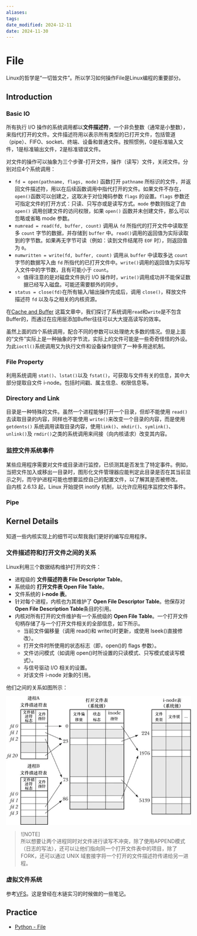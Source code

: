 ```yaml
---
aliases: 
tags: 
date_modified: 2024-12-11
date: 2024-11-30
---
```


# File

Linux的哲学是“一切皆文件”。所以学习如何操作File是Linux编程的重要部分。

## Introduction

### Basic IO

所有执行 I/O 操作的系统调用都以**文件描述符**，一个非负整数（通常是小整数），来指代打开的文件。文件描述符用以表示所有类型的已打开文件，包括管道（pipe）、FIFO、socket、终端、设备和普通文件。按照惯例，0是标准输入文件，1是标准输出文件，2是标准错误文件。

对文件的操作可以抽象为三个步骤-打开文件，操作（读写）文件，关闭文件。分别对应4个系统调用：

- `fd = open(pathname, flags, mode)` 函数打开 `pathname` 所标识的文件，并返回文件描述符，用以在后续函数调用中指代打开的文件。如果文件不存在，`open()`函数可以创建之，这取决于对位掩码参数 `flags` 的设置。`flags` 参数还可指定文件的打开方式：只读、只写亦或是读写方式。`mode` 参数则指定了由 `open()` 调用创建文件的访问权限，如果 `open()` 函数并未创建文件，那么可以忽略或省略 mode 参数。
- `numread = read(fd, buffer, count)` 调用从 `fd` 所指代的打开文件中读取至多 `count` 字节的数据，并存储到 `buffer` 中。`read()`调用的返回值为实际读取到的字节数。如果再无字节可读（例如：读到文件结尾符 `EOF` 时），则返回值为 `0`。
- `numwritten = write(fd, buffer, count)` 调用从 `buffer` 中读取多达 `count` 字节的数据写入由 `fd` 所指代的已打开文件中。`write()`调用的返回值为实际写入文件中的字节数，且有可能小于 `count`。
    - 值得注意的是对磁盘文件执行 I/O 操作时，`write()`调用成功并不能保证数据已经写入磁盘。可能还需要额外的同步。
- `status = close(fd)`在所有输入/输出操作完成后，调用 `close()`，释放文件描述符 `fd` 以及与之相关的内核资源。

在[Cache and Buffer](../Optimize/Cache%20and%20Buffer.md) 这篇文章中，我们探讨了系统调用`read`和`write`是不包含Buffer的，而通过在应用层添加Buffer往往可以大大提高读写的效率。

虽然上面的四个系统调用，配合不同的参数可以处理绝大多数的情况。但是上面的“文件”实际上是一种抽象的字节流，实际上的文件可能是一些奇奇怪怪的外设。为此`ioctl()`系统调用又为执行文件和设备操作提供了一种多用途机制。

### File Property

利用系统调用 `stat()`、`lstat()`以及 `fstat()`，可获取与文件有关的信息，其中大部分提取自文件 i-node。包括时间戳、属主信息、权限信息等。

### Directory and Link

目录是一种特殊的文件。虽然一个进程能够打开一个目录，但却不能使用 `read()` 去读取目录的内容，同样也不能使用 `write()`来改变一个目录的内容，而是使用`getdents()` 系统调用读取目录内容，使用`link()`、`mkdir()`、`symlink()`、`unlink()`及 `rmdir()`之类的系统调用来间接（向内核请求）改变其内容。

### 监控文件系统事件

某些应用程序需要对文件或目录进行监控，已侦测其是否发生了特定事件。例如，当把文件加入或移出一目录时，图形化文件管理器应能判定此目录是否在其当前显示之列，而守护进程可能也想要监控自己的配置文件，以了解其是否被修改。  
自内核 2.6.13 起，Linux 开始提供 inotify 机制，以允许应用程序监控文件事件。

### Pipe

## Kernel Details

知道一些内核实现上的细节可以帮我我们更好的编写应用程序。

### 文件描述符和打开文件之间的关系

Linux利用三个数据结构维护打开的文件：

- 进程级的 **文件描述符表 File Descriptor Table**。
- 系统级的 **打开文件表 Open File Table**。
- 文件系统的 **i-node 表**。
- 针对每个进程，内核也为其维护了 **Open File Descriptor Table**。他保存对**Open File Description Table**条目的引用。
- 内核对所有打开的文件维护有一个系统级的 **Open File Table**。一个打开文件句柄存储了与一个打开文件相关的全部信息，如下所示。
    - 当前文件偏移量（调用 read()和 write()时更新，或使用 lseek()直接修改）。
    - 打开文件时所使用的状态标志（即，open()的 flags 参数）。
    - 文件访问模式（如调用 open()时所设置的只读模式、只写模式或读写模式）。
    - 与信号驱动 I/O 相关的设置。
    - 对该文件 i-node 对象的引用。

他们之间的关系如图所示：

![文件描述符表 打开文件表 i-node表](../../static/Pasted%20image%2020241001234625.png)

> ![NOTE]  
> 所以想要让两个进程同时对文件进行读写不冲突，除了使用APPEND模式（日志的写法），还可以让他们指向同一个打开文件表中的项目，除了FORK，还可以通过 UNIX 域套接字将一个打开的文件描述符传递给另一进程。

### 虚拟文件系统

参考[VFS](../../基础知识/操作系统/VFS.md)。这是曾经在木链实习的时候做的一些笔记。

## Practice

- [Python - File](../../编程语言/Python/库/文件.md)
